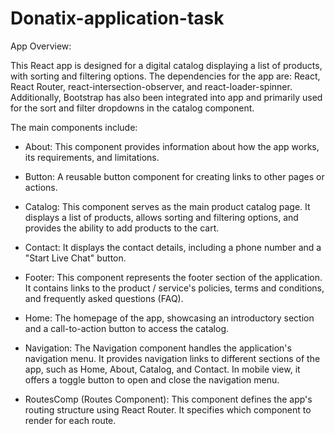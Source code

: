 # Donatix-application-task

App Overview:

This React app is designed for a digital catalog displaying a list of products, with sorting and filtering options. The dependencies for the app are: React, React Router, react-intersection-observer, and react-loader-spinner. Additionally, Bootstrap has also been integrated into app and primarily used for the sort and filter dropdowns in the catalog component.


The main components include:

- About: This component provides information about how the app works, its requirements, and limitations.

- Button: A reusable button component for creating links to other pages or actions.

- Catalog: This component serves as the main product catalog page. It displays a list of products, allows sorting and filtering options, and provides the ability to add products to the cart.

- Contact: It displays the contact details, including a phone number and a "Start Live Chat" button.

- Footer: This component represents the footer section of the application. It contains links to the product / service's policies, terms and conditions, and frequently asked questions (FAQ).

- Home: The homepage of the app, showcasing an introductory section and a call-to-action button to access the catalog.

- Navigation:  The Navigation component handles the application's navigation menu. It provides navigation links to different sections of the app, such as Home, About, Catalog, and Contact. In mobile view, it offers a toggle button to open and close the navigation menu.

- RoutesComp (Routes Component): This component defines the app's routing structure using React Router. It specifies which component to render for each route.